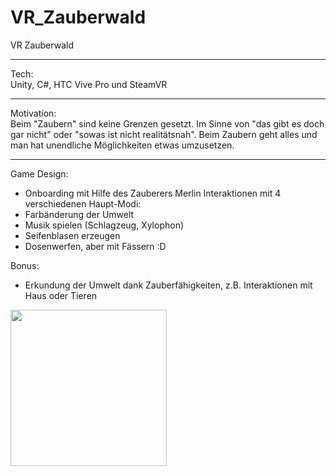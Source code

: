 # VR_Zauberwald
VR Zauberwald
___________________________________
Tech:</br>
Unity, C#, HTC Vive Pro und SteamVR

___________________________________

Motivation: </br>
Beim "Zaubern" sind keine Grenzen gesetzt. Im Sinne von "das gibt es doch gar nicht" oder "sowas ist nicht realitätsnah". Beim Zaubern geht alles und man hat unendliche Möglichkeiten etwas umzusetzen.
___________________________________

Game Design:
- Onboarding mit Hilfe des Zauberers Merlin
Interaktionen mit 4 verschiedenen Haupt-Modi:
- Farbänderung der Umwelt
- Musik spielen (Schlagzeug, Xylophon)
- Seifenblasen erzeugen
- Dosenwerfen, aber mit Fässern :D

Bonus:
- Erkundung der Umwelt dank Zauberfähigkeiten, z.B. Interaktionen mit Haus oder Tieren

<!-- ![](Zauberwald.gif) -->

<img src="Zauberwald.gif" width="250" height="250"/>

